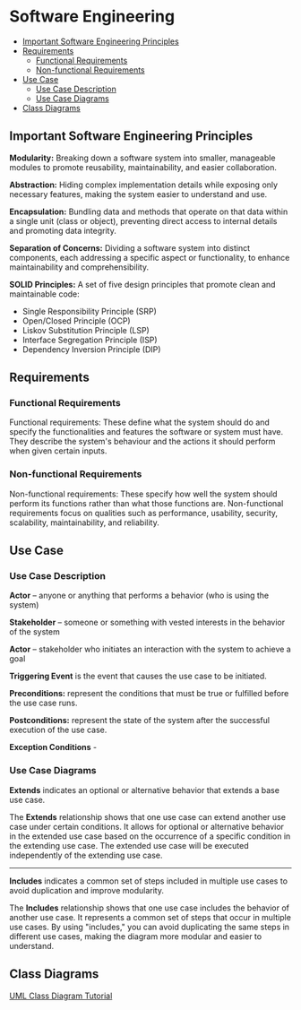 # Software Engineering

<!-- TOC -->

- [Important Software Engineering Principles](#important-software-engineering-principles)
- [Requirements](#requirements)
    - [Functional Requirements](#functional-requirements)
    - [Non-functional Requirements](#non-functional-requirements)
- [Use Case](#use-case)
    - [Use Case Description](#use-case-description)
    - [Use Case Diagrams](#use-case-diagrams)
- [Class Diagrams](#class-diagrams)

<!-- /TOC -->

<a id="markdown-important-software-engineering-principles" name="important-software-engineering-principles"></a>

## Important Software Engineering Principles

**Modularity:** Breaking down a software system into smaller, manageable modules to promote
reusability, maintainability, and easier collaboration.

**Abstraction:** Hiding complex implementation details while exposing only necessary features,
making the system easier to understand and use.

**Encapsulation:** Bundling data and methods that operate on that data within a single unit (class
or object), preventing direct access to internal details and promoting data integrity.

**Separation of Concerns:** Dividing a software system into distinct components, each addressing a
specific aspect or functionality, to enhance maintainability and comprehensibility.

**SOLID Principles:** A set of five design principles that promote clean and maintainable code:

- Single Responsibility Principle (SRP)
- Open/Closed Principle (OCP)
- Liskov Substitution Principle (LSP)
- Interface Segregation Principle (ISP)
- Dependency Inversion Principle (DIP)


<a id="markdown-requirements" name="requirements"></a>

## Requirements

<a id="markdown-functional-requirements" name="functional-requirements"></a>

### Functional Requirements
Functional requirements: These define what the system should do and specify the functionalities and features the software or system must have. They describe the system's behaviour and the actions it should perform when given certain inputs.

<a id="markdown-non-functional-requirements" name="non-functional-requirements"></a>

### Non-functional Requirements

Non-functional requirements: These specify how well the system should perform its functions rather than what those functions are. Non-functional requirements focus on qualities such as performance, usability, security, scalability, maintainability, and reliability.



<a id="markdown-use-case" name="use-case"></a>

## Use Case

<a id="markdown-use-case-description" name="use-case-description"></a>

### Use Case Description

**Actor** – anyone or anything that performs a behavior (who is using the system)

**Stakeholder** – someone or something with vested interests in the behavior of the system

**Actor** – stakeholder who initiates an interaction with the system to achieve a goal

**Triggering Event** is the event that causes the use case to be initiated.

**Preconditions:** represent the conditions that must be true or fulfilled before the use case runs.

**Postconditions:** represent the state of the system after the successful execution of the use case.

**Exception Conditions** -

<a id="markdown-use-case-diagrams" name="use-case-diagrams"></a>

### Use Case Diagrams

**Extends** indicates an optional or alternative behavior that extends a base use case.

The **Extends** relationship shows that one use case can extend another use case under certain
conditions. It allows for optional or alternative behavior in the extended use case based on the
occurrence of a specific condition in the extending use case. The extended use case will be
executed independently of the extending use case.

---

**Includes** indicates a common set of steps included in multiple use cases to avoid duplication and
improve modularity.

The **Includes** relationship shows that one use case includes the behavior of another use case.
It represents a common set of steps that occur in multiple use cases. By using "includes," you can
avoid duplicating the same steps in different use cases, making the diagram more modular and
easier to understand.



<a id="markdown-class-diagrams" name="class-diagrams"></a>

## Class Diagrams

<a href="https://www.youtube.com/watch?v=UI6lqHOVHic" target="blank">UML Class Diagram Tutorial</a>
